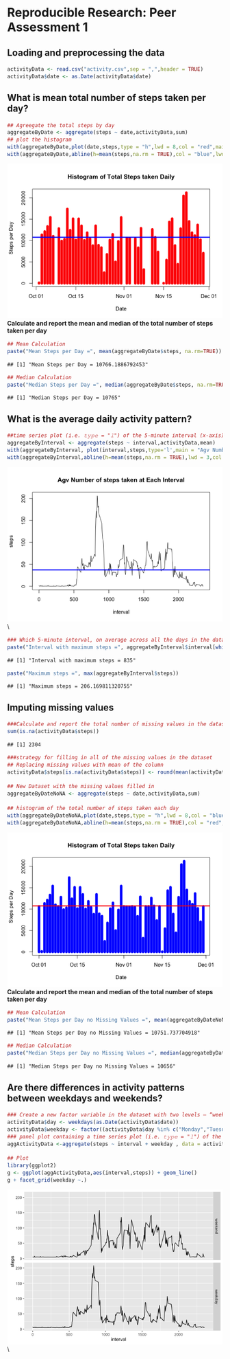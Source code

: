 # Reproducible Research: Peer Assessment 1


## Loading and preprocessing the data

```r
activityData <- read.csv("activity.csv",sep = ",",header = TRUE)
activityData$date <- as.Date(activityData$date)
```

## What is mean total number of steps taken per day?

```r
## Agreegate the total steps by day 
aggregateByDate <- aggregate(steps ~ date,activityData,sum)
## plot the histogram 
with(aggregateByDate,plot(date,steps,type = "h",lwd = 8,col = "red",main="Histogram of Total Steps taken Daily", xlab="Date", ylab="Steps per Day"))
with(aggregateByDate,abline(h=mean(steps,na.rm = TRUE),col = "blue",lwd = 3))
```

![](PA1_template_files/figure-html/unnamed-chunk-2-1.png)\
**Calculate and report the mean and median of the total number of steps taken per day**

```r
## Mean Calculation 
paste("Mean Steps per Day =", mean(aggregateByDate$steps, na.rm=TRUE))
```

```
## [1] "Mean Steps per Day = 10766.1886792453"
```

```r
## Median Calculation 
paste("Median Steps per Day =", median(aggregateByDate$steps, na.rm=TRUE))
```

```
## [1] "Median Steps per Day = 10765"
```


## What is the average daily activity pattern?

```r
##time series plot (i.e. 𝚝𝚢𝚙𝚎 = "𝚕") of the 5-minute interval (x-axis) and the average number of steps taken, averaged across all days (y-axis)
aggregateByInterval <- aggregate(steps ~ interval,activityData,mean)
with(aggregateByInterval, plot(interval,steps,type='l',main = "Agv Number of steps taken at Each Interval"))
with(aggregateByInterval,abline(h=mean(steps,na.rm = TRUE),lwd = 3,col = "blue"))
```

![](PA1_template_files/figure-html/unnamed-chunk-4-1.png)\

```r
### Which 5-minute interval, on average across all the days in the dataset, contains the maximum number of steps?
paste("Interval with maximum steps =", aggregateByInterval$interval[which(aggregateByInterval$steps == max(aggregateByInterval$steps))])
```

```
## [1] "Interval with maximum steps = 835"
```

```r
paste("Maximum steps =", max(aggregateByInterval$steps))
```

```
## [1] "Maximum steps = 206.169811320755"
```



## Imputing missing values


```r
###Calculate and report the total number of missing values in the dataset
sum(is.na(activityData$steps))
```

```
## [1] 2304
```

```r
###strategy for filling in all of the missing values in the dataset
## Replacing missing values with mean of the column 
activityData$steps[is.na(activityData$steps)] <- round(mean(activityData$steps, na.rm = TRUE))

## New Dataset with the missing values filled in 
aggregateByDateNoNA <- aggregate(steps ~ date,activityData,sum)

## histogram of the total number of steps taken each day
with(aggregateByDateNoNA,plot(date,steps,type = "h",lwd = 8,col = "blue",main="Histogram of Total Steps taken Daily", xlab="Date", ylab="Steps per Day"))
with(aggregateByDateNoNA,abline(h=mean(steps,na.rm = TRUE),col = "red",lwd = 3))
```

![](PA1_template_files/figure-html/unnamed-chunk-5-1.png)\
**Calculate and report the mean and median of the total number of steps taken per day**

```r
## Mean Calculation 
paste("Mean Steps per Day no Missing Values =", mean(aggregateByDateNoNA$steps, na.rm=TRUE))
```

```
## [1] "Mean Steps per Day no Missing Values = 10751.737704918"
```

```r
## Median Calculation 
paste("Median Steps per Day no Missing Values =", median(aggregateByDateNoNA$steps, na.rm=TRUE))
```

```
## [1] "Median Steps per Day no Missing Values = 10656"
```

## Are there differences in activity patterns between weekdays and weekends?


```r
### Create a new factor variable in the dataset with two levels – “weekday” and “weekend” indicating whether a given date is a weekday or weekend day
activityData$day <- weekdays(as.Date(activityData$date))
activityData$weekday <- factor((activityData$day %in% c("Monday","Tuesday","Wednesday","Thursday","Friday")),levels=c(FALSE, TRUE), labels=c('weekend', 'weekday'))
### panel plot containing a time series plot (i.e. 𝚝𝚢𝚙𝚎 = "𝚕") of the 5-minute interval (x-axis) and the average number of steps taken, averaged across all weekday days or weekend days (y-axis)
aggActivityData <-aggregate(steps ~ interval + weekday , data = activityData,FUN = mean, na.rm=TRUE)

## Plot 
library(ggplot2)
g <- ggplot(aggActivityData,aes(interval,steps)) + geom_line()
g + facet_grid(weekday ~.)
```

![](PA1_template_files/figure-html/unnamed-chunk-7-1.png)\

